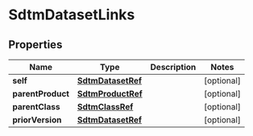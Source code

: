 

# SdtmDatasetLinks

## Properties

Name | Type | Description | Notes
------------ | ------------- | ------------- | -------------
**self** | [**SdtmDatasetRef**](SdtmDatasetRef.md) |  |  [optional]
**parentProduct** | [**SdtmProductRef**](SdtmProductRef.md) |  |  [optional]
**parentClass** | [**SdtmClassRef**](SdtmClassRef.md) |  |  [optional]
**priorVersion** | [**SdtmDatasetRef**](SdtmDatasetRef.md) |  |  [optional]




